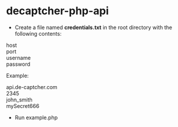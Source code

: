 decaptcher-php-api
==================

* Create a file named **credentials.txt** in the root directory with the following contents:

host  
port  
username  
password

Example:

api.de-captcher.com  
2345  
john_smith  
mySecret666

* Run example.php
